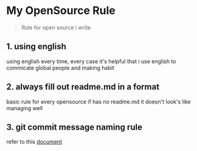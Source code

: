 # My OpenSource Rule

> Rule for open source i write

## 1. using english

using english every time, every case
it's helpful that i use english to commicate global people
and making habit

## 2. always fill out readme.md in a format

basic rule for every opensource
if has no readme.md it doesn't look's like managing well

## 3. git commit message naming rule

refer to this [document](https://blog.ull.im/engineering/2019/03/10/logs-on-git.html)
